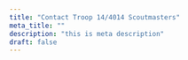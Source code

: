 ```yaml
---
title: "Contact Troop 14/4014 Scoutmasters"
meta_title: ""
description: "this is meta description"
draft: false
---
```


